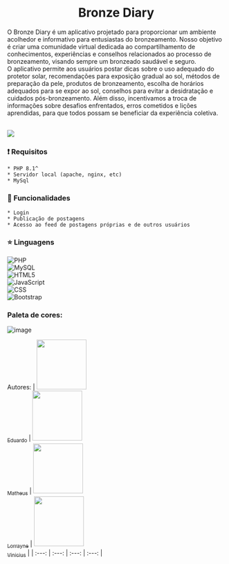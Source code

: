 <h1 align="center"> Bronze Diary </h1>
O Bronze Diary é um aplicativo projetado para proporcionar um ambiente acolhedor e informativo para entusiastas do bronzeamento. Nosso objetivo é criar uma comunidade virtual dedicada ao compartilhamento de conhecimentos, experiências e conselhos relacionados ao processo de bronzeamento, visando sempre um bronzeado saudável e seguro.
<br>
O aplicativo permite aos usuários postar dicas sobre o uso adequado do protetor solar, recomendações para exposição gradual ao sol, métodos de preparação da pele, produtos de bronzeamento, escolha de horários adequados para se expor ao sol, conselhos para evitar a desidratação e cuidados pós-bronzeamento. Além disso, incentivamos a troca de informações sobre desafios enfrentados, erros cometidos e lições aprendidas, para que todos possam se beneficiar da experiência coletiva.
<br>
<br>
<p>
<img src="http://img.shields.io/static/v1?label=STATUS&message=V1%20FINALIZADO&color=GREEN&style=for-the-badge"/>
</p>

### :exclamation: Requisitos
	* PHP 8.1^
	* Servidor local (apache, nginx, etc)
	* MySql

### :hammer: Funcionalidades
	* Login
	* Publicação de postagens
 	* Acesso ao feed de postagens próprias e de outros usuários

### :star: Linguagens   
  ![PHP](https://img.shields.io/badge/-PHP-333333?style=flat&logo=php) <br>
  ![MySQL](https://img.shields.io/badge/-MySQL-333333?style=flat&logo=mysql)<br>
  ![HTML5](https://img.shields.io/badge/-HTML5-333333?style=flat&logo=HTML5)<br>
  ![JavaScript](https://img.shields.io/badge/-JavaScript-333333?style=flat&logo=javascript) <br>
  ![CSS](https://img.shields.io/badge/-CSS-333333?style=flat&logo=CSS3&logoColor=1572B6)<br>
  ![Bootstrap](https://img.shields.io/badge/-Bootstrap-333333?style=flat&logo=bootstrap)<br>

### Paleta de cores: 
![image](https://user-images.githubusercontent.com/82416158/230684431-7ca8e8ad-b9ee-4446-827c-ddcfd462f98a.png)


Autores: 
	| [<img src="https://avatars.githubusercontent.com/u/87577089?v=4" width=115><br><sub>Eduardo</sub>](https://github.com/Duellis) |  [<img src="https://avatars.githubusercontent.com/u/67132916?v=4" width=115><br><sub>Matheus</sub>](https://github.com/Santosl2) |  [<img src="https://avatars.githubusercontent.com/u/82416158?v=4" width=115><br><sub>Lorrayne</sub>](https://github.com/lorrayneantonielle) |  [<img src="https://avatars.githubusercontent.com/u/105394909?v=4" width=115><br><sub>Vinicius</sub>](https://github.com/vinic-alves) |
| :---: | :---: | :---: | :---: |
